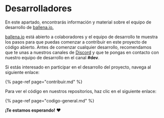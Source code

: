 # Desarrolladores

En este apartado, encontrarás información y material sobre el equipo de desarrollo de [ballena.io.](https://ballena.io/)

[ballena.io](https://ballena.io/) está abierto a colaboradores y el equipo de desarrollo te muestra los pasos para que puedas comenzar a contribuir en este proyecto de código abierto. Antes de comenzar cualquier desarrollo, recomendamos que te unas a nuestros canales de [Discord](https://discord.gg/ydRbEAaqqc) y que te pongas en contacto con nuestro equipo de desarrollo en el canal **\#dev**.

Si estás interesado en participar en el desarrollo del proyecto, navega al siguiente enlace:

{% page-ref page="contribuir.md" %}

Para ver el código en nuestros repositorios, haz clic en el siguiente enlace:

{% page-ref page="codigo-general.md" %}



**¡Te estamos esperando!**  ❤ 





